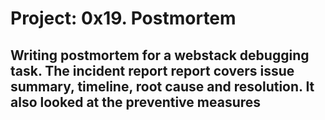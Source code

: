 # Project: 0x19. Postmortem
## Writing postmortem for a webstack debugging task. The incident report report covers issue summary, timeline, root cause and resolution. It also looked at the preventive measures

